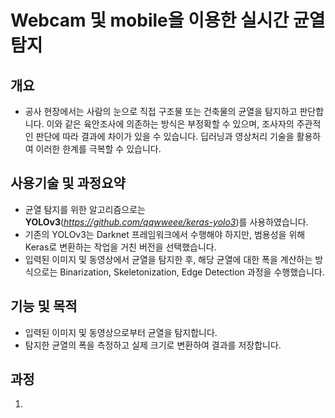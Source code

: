 Webcam 및 mobile을 이용한 실시간 균열 탐지
==========================================

개요
----
* 공사 현장에서는 사람의 눈으로 직접 구조물 또는 건축물의 균열을 탐지하고 판단합니다. 이와 같은 육안조사에 의존하는 방식은 부정확할 수 있으며, 조사자의 주관적인 판단에 따라 결과에 차이가 있을 수 있습니다. 딥러닝과 영상처리 기술을 활용하여 이러한 한계를 극복할 수 있습니다.



사용기술 및 과정요약
--------------------
* 균열 탐지를 위한 알고리즘으로는 **YOLOv3**(*<https://github.com/qqwweee/keras-yolo3>*)를 사용하였습니다.
* 기존의 YOLOv3는 Darknet 프레임워크에서 수행해야 하지만, 범용성을 위해 Keras로 변환하는 작업을 거친 버전을 선택했습니다.
* 입력된 이미지 및 동영상에서 균열을 탐지한 후, 해당 균열에 대한 폭을 계산하는 방식으로는 Binarization, Skeletonization, Edge Detection 과정을 수행했습니다.



기능 및 목적
------------
* 입력된 이미지 및 동영상으로부터 균열을 탐지합니다.
* 탐지한 균열의 폭을 측정하고 실제 크기로 변환하여 결과를 저장합니다.



과정
----
1. 
